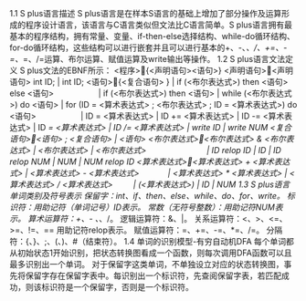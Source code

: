 1.1  S plus语言描述
S plus语言是在样本S语言的基础上增加了部分操作及运算形成的程序设计语言，该语言与C语言类似但文法比C语言简单。S plus语言拥有最基本的程序结构，拥有常量、变量、if-then-else选择结构、while-do循环结构、for-do循环结构，这些结构可以进行嵌套并且可以进行基本的+、-、*、/、+=、-=、*=、/=运算、布尔运算、赋值运算及write输出等操作。
1.2  S plus语言文法定义
S plus文法的EBNF所示：
<程序>{<声明语句><语句>}
<声明语句><声明语句> int ID; | int ID;
<语句>{<复合语句> } | if (<布尔表达式>) then <语句> else <语句>
　　　　　 | if (<布尔表达式>) then <语句> | while (<布尔表达式>) do <语句>
           | for (ID = <算术表达式> ; <布尔表达式> ; ID = <算术表达式>) do <语句>
　　　　　 | ID = <算术表达式> | ID += <算术表达式> | ID -= <算术表达式>
           | ID *= <算术表达式> | ID /= <算术表达式> | write ID | write NUM
<复合语句><语句> ; <复合语句> | <语句>
<布尔表达式><布尔表达式> & <布尔表达式> | <布尔表达式> | <布尔表达式>
　　　　　　　   | ID relop ID | ID | ID relop NUM | NUM | NUM relop ID
<算术表达式><算术表达式> + <算术表达式> | <算术表达式> - <算术表达式> 
　　　           | <算术表达式> * <算术表达式> | <算术表达式> / <算术表达式> 
　　             | (<算术表达式>) | ID | NUM
1.3  S plus语言单词类别及符号表示
保留字：int、if、then、else、while、do、for、write。
标识符：用助记符（单词记号）ID表示。
常数（无符号整数）：用助记符NUM表示。
算术运算符：+、- 、*、/。
逻辑运算符：&、|。
关系运算符：<、>、<=、>=、!=、== 用助记符relop表示。
赋值运算符：=、+=、-=、*=、/=。
分隔符：{、}、;、(、)、#（结束符）。
1.4  单词的识别模型-有穷自动机DFA
每个单词都从初始状态1开始识别，把状态转换图看成一个函数，则每次调用DFA函数可以且最多识别出一个单词。
对于保留字这类单词，不单独设立对应的状态转换图，事先将保留字存在保留字表中。每识别出一个标识符，先查阅保留字表，若匹配成功，则该标识符是一个保留字，否则是一个标识符。 
